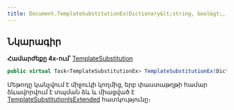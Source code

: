```yaml
---
title: Document.TemplateSubstitutionEx(Dictionary&lt;string, bool&gt;, Dictionary&lt;string, object&gt;) մեթոդ
---
```


## Նկարագիր

**Համարժեքը 4x-ում՝** [TemplateSubstitution](https://armsoft.github.io/as4x-docs/HTM/ProgrGuide/ScriptProcs/TemplateSubstitution.html)

```c#
public virtual Task<TemplateSubstitutionEx> TemplateSubstitutionEx(Dictionary<string, bool> mode, Dictionary<string, object> parameters = null)
```

Մեթոդը կանչվում է միջուկի կողմից, երբ փաստաթղթի համար ձևավորվում է տպման ձև և միացված է [TemplateSubstitutionIsExtended](TemplateSubstitutionIsExtended.md) հատկությունը։

